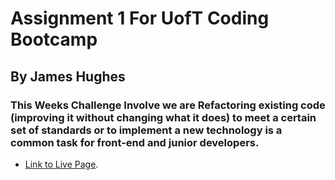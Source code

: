 # Assignment 1 For UofT Coding Bootcamp 
## By James Hughes
### This Weeks Challenge Involve we are Refactoring existing code (improving it without changing what it does) to meet a certain set of standards or to implement a new technology is a common task for front-end and junior developers.
* [Link to Live Page](https://jameshughes2009.github.io/assignment-1/Develop/).
